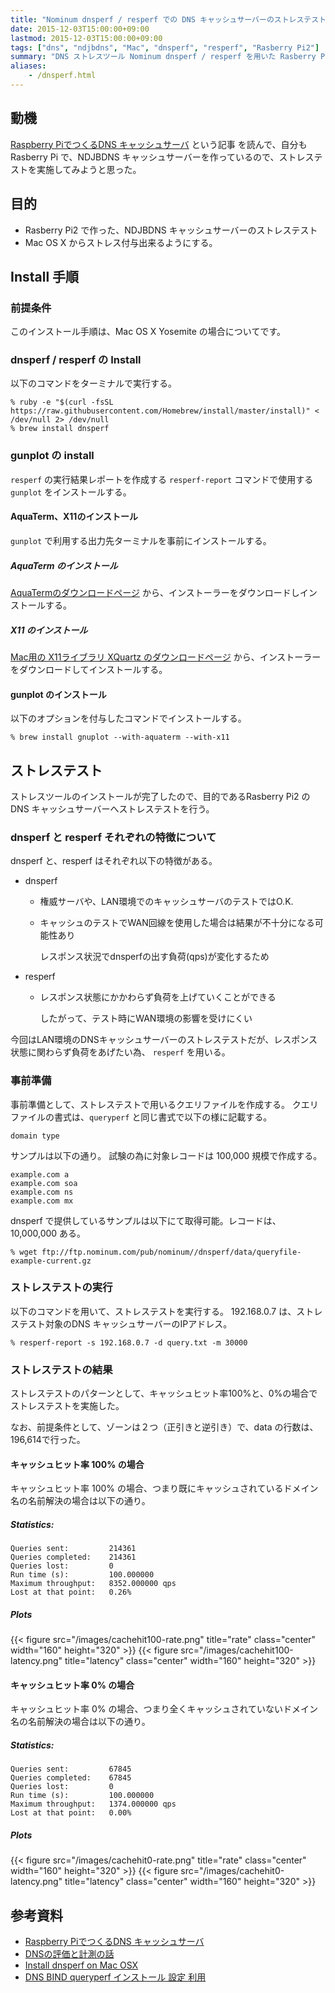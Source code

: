 ```yaml
---
title: "Nominum dnsperf / resperf での DNS キャッシュサーバーのストレステスト"
date: 2015-12-03T15:00:00+09:00
lastmod: 2015-12-03T15:00:00+09:00
tags: ["dns", "ndjbdns", "Mac", "dnsperf", "resperf", "Rasberry Pi2"]
summary: "DNS ストレスツール Nominum dnsperf / resperf を用いた Rasberry Pi2 で作ったNDJBDNS キャッシュサーバーのストレステスト"
aliases:
    - /dnsperf.html
---
```


## 動機

[Raspberry PiでつくるDNS キャッシュサーバ](http://blog.watercloud.net/article/430549899.html) という記事
を読んで、自分もRasberry Pi で、NDJBDNS キャッシュサーバーを作っているので、ストレステストを実施してみようと思った。

## 目的

- Rasberry Pi2 で作った、NDJBDNS キャッシュサーバーのストレステスト
- Mac OS X からストレス付与出来るようにする。

## Install 手順

### 前提条件

このインストール手順は、Mac OS X Yosemite の場合についてです。

### dnsperf / resperf の Install

以下のコマンドをターミナルで実行する。

```console
% ruby -e "$(curl -fsSL https://raw.githubusercontent.com/Homebrew/install/master/install)" < /dev/null 2> /dev/null
% brew install dnsperf
```

### gunplot の install

`resperf` の実行結果レポートを作成する `resperf-report` コマンドで使用する
`gunplot` をインストールする。


#### AquaTerm、X11のインストール

`gunplot` で利用する出力先ターミナルを事前にインストールする。


##### AquaTerm のインストール

[AquaTermのダウンロードページ](http://sourceforge.net/projects/aquaterm/files/latest/download?source=files)
から、インストーラーをダウンロードしインストールする。



##### X11 のインストール

[Mac用の X11ライブラリ XQuartz のダウンロードページ](http://www.xquartz.org)
から、インストーラーをダウンロードしてインストールする。



#### gunplot のインストール

以下のオプションを付与したコマンドでインストールする。

```console
% brew install gnuplot --with-aquaterm --with-x11
```



## ストレステスト

ストレスツールのインストールが完了したので、目的であるRasberry Pi2 の DNS キャッシュサーバーへストレステストを行う。

### dnsperf と resperf それぞれの特徴について

dnsperf と、resperf はそれぞれ以下の特徴がある。

- dnsperf

    - 権威サーバや、LAN環境でのキャッシュサーバのテストではO.K.
    - キャッシュのテストでWAN回線を使用した場合は結果が不十分になる可能性あり

        レスポンス状況でdnsperfの出す負荷(qps)が変化するため

- resperf

    - レスポンス状態にかかわらず負荷を上げていくことができる
    
        したがって、テスト時にWAN環境の影響を受けにくい

今回はLAN環境のDNSキャッシュサーバーのストレステストだが、レスポンス状態に関わらず負荷をあげたい為、 `resperf` を用いる。


### 事前準備

事前準備として、ストレステストで用いるクエリファイルを作成する。
クエリファイルの書式は、`queryperf` と同じ書式で以下の様に記載する。

```
domain type
```

サンプルは以下の通り。
試験の為に対象レコードは 100,000 規模で作成する。

```vim
example.com a
example.com soa
example.com ns
example.com mx
```

dnsperf で提供しているサンプルは以下にて取得可能。レコードは、 10,000,000 ある。

```console
% wget ftp://ftp.nominum.com/pub/nominum//dnsperf/data/queryfile-example-current.gz
```

### ストレステストの実行

以下のコマンドを用いて、ストレステストを実行する。
192.168.0.7 は、ストレステスト対象のDNS キャッシュサーバーのIPアドレス。


```console
% resperf-report -s 192.168.0.7 -d query.txt -m 30000
```

### ストレステストの結果

ストレステストのパターンとして、キャッシュヒット率100%と、0%の場合でストレステストを実施した。

なお、前提条件として、ゾーンは２つ（正引きと逆引き）で、data の行数は、196,614で行った。


#### キャッシュヒット率 100% の場合

キャッシュヒット率 100% の場合、つまり既にキャッシュされているドメイン名の名前解決の場合は以下の通り。

##### Statistics:

```
Queries sent:         214361
Queries completed:    214361
Queries lost:         0
Run time (s):         100.000000
Maximum throughput:   8352.000000 qps
Lost at that point:   0.26%
```

##### Plots

{{< figure src="/images/cachehit100-rate.png" title="rate" class="center" width="160" height="320" >}}
{{< figure src="/images/cachehit100-latency.png" title="latency" class="center" width="160" height="320" >}}


#### キャッシュヒット率 0% の場合

キャッシュヒット率 0% の場合、つまり全くキャッシュされていないドメイン名の名前解決の場合は以下の通り。

##### Statistics:

```
Queries sent:         67845
Queries completed:    67845
Queries lost:         0
Run time (s):         100.000000
Maximum throughput:   1374.000000 qps
Lost at that point:   0.00%
```

##### Plots

{{< figure src="/images/cachehit0-rate.png" title="rate" class="center" width="160" height="320" >}}
{{< figure src="/images/cachehit0-latency.png" title="latency" class="center" width="160" height="320" >}}

## 参考資料

- [Raspberry PiでつくるDNS キャッシュサーバ](http://blog.watercloud.net/article/430549899.html)
- [DNSの評価と計測の話](https://www.nic.ad.jp/ja/materials/iw/2013/proceedings/d2/d2-hattori.pdf)
- [Install dnsperf on Mac OSX](http://macappstore.org/dnsperf/)
- [DNS BIND queryperf インストール 設定 利用](http://www.geocities.jp/yasasikukaitou/queryperf.html)
